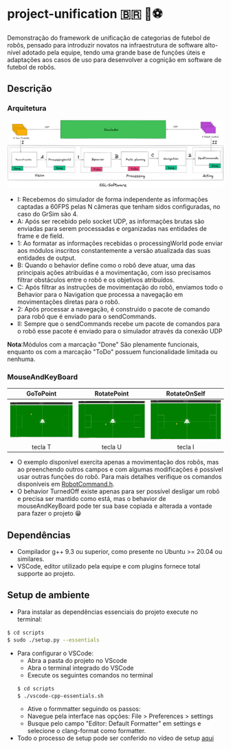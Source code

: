 # project-unification 🇧🇷 🤖⚽
Demonstração do framework de unificação de categorias de futebol de robôs, pensado para introduzir novatos na infraestrutura de software alto-nível adotado pela equipe, tendo uma grande base de funções úteis e adaptações aos casos de uso para desenvolver a cognição em software de futebol de robôs.

## Descrição
### Arquitetura
![](docs/arquitetura.png)
- I: Recebemos do simulador de forma independente as informações captadas a 60FPS pelas N câmeras que tenham sidos configuradas, no caso do GrSim são 4.
- A: Após ser recebido pelo socket UDP, as informações brutas são enviadas para serem processadas e organizadas nas entidades de frame e de field.
- 1: Ao formatar as informações recebidas o processingWorld pode enviar aos módulos inscritos constantemente a versão atualizada das suas entidades de output.
- B: Quando o behavior define como o robô deve atuar, uma das principais ações atribuídas é a movimentação, com isso precisamos filtrar obstáculos entre o robô e os objetivos atribuídos.
- C: Após filtrar as instruções de movimentação do robô, enviamos todo o Behavior para o Navigation que processa a navegação em movimentações diretas para o robô.
- 2: Após processar a navegação, é construído o pacote de comando para robô que é enviado para o sendCommands.
- II: Sempre que o sendCommands recebe um pacote de comandos para o robô esse pacote é enviado para o simulador através da conexão UDP


**Nota**:Módulos com a marcação "Done" São plenamente funcionais, enquanto os com a marcação "ToDo" possuem funcionalidade limitada ou nenhuma.

### MouseAndKeyBoard
 GoToPoint                 | RotatePoint              |           RotateOnSelf  |
:-------------------------:|:-------------------------:|:-------------------------:
![](docs/GoToPoint.gif)   |  ![](docs/RotateInPoint.gif) | ![](docs/RotateOnSelf.gif) | 
tecla T      | tecla U   |  tecla I  |
 
 
- O exemplo disponível exercita apenas a movimentação dos robôs, mas ao preenchendo outros campos e com algumas modificações é possível usar outras funções do robô. Para mais detalhes verifique os comandos disponíveis em [RobotCommand.h](https://github.com/robocin/project-unification/blob/main/src/Packages/RobotCommand/RobotCommand.h).
- O behavior TurnedOff existe apenas para ser possível desligar um robô e precisa ser mantido como está, mas o behavior de mouseAndKeyBoard pode ter sua base copiada e alterada a vontade para fazer o projeto 😁

## Dependências
- Compilador g++ 9.3 ou superior, como presente no Ubuntu >= 20.04 ou similares.
- VSCode, editor utilizado pela equipe e com plugins fornece total supporte ao projeto.

## Setup de ambiente
- Para instalar as dependências essenciais do projeto execute no terminal:
```bash
$ cd scripts
$ sudo ./setup.py --essentials
```
- Para configurar o VSCode:
  - Abra a pasta do projeto no VScode
  - Abra o terminal integrado do VSCode
  - Execute os seguintes comandos no terminal
  ```bash
  $ cd scripts
  $ ./vscode-cpp-essentials.sh
  ```
  - Ative o formmatter seguindo os passos:
   - Navegue pela interface nas opções: File > Preferences > settings
   - Busque pelo campo "Editor: Default Formatter" em settings e selecione o clang-format como formatter.
- Todo o processo de setup pode ser conferido no vídeo de setup [aqui](https://drive.google.com/file/d/1NFFaG4YJ6j1qvTHhRYu3boERr167gtf5/view?usp=sharing)
